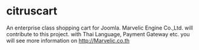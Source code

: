 citruscart
==========

An enterprise class shopping cart for Joomla. Marvelic Engine Co.,Ltd. will contribute to this project.
with Thai Language, Payment Gateway etc. you will see more information on http://Marvelic.co.th

